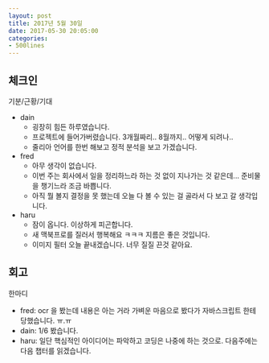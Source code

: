 ```yaml
---
layout: post
title: 2017년 5월 30일
date: 2017-05-30 20:05:00
categories:
- 500lines
---
```


## 체크인

기분/근황/기대

* dain
  * 굉장히 힘든 하루였습니다.
  * 프로젝트에 들어가버렸습니다. 3개월짜리.. 8월까지.. 어떻게 되려나..
  * 줄리아 언어를 한번 해보고 정적 분석을 보고 가겠습니다.
* fred
  * 아무 생각이 없습니다.
  * 이번 주는 회사에서 일을 정리하느라 하는 것 없이 지나가는 것 같은데... 준비물을 챙기느라 조금 바쁩니다.
  * 아직 뭘 볼지 결정을 못 했는데 오늘 다 볼 수 있는 걸 골라서 다 보고 갈 생각입니다.
* haru
  * 잠이 옵니다. 이상하게 피곤합니다.
  * 새 맥북프로를 질러서 행복해요 ㅋㅋㅋ 지름은 좋은 것입니다.
  * 이미지 필터 오늘 끝내겠습니다. 너무 질질 끈것 같아요.

## 회고

한마디

* fred: ocr 을 봤는데 내용은 아는 거라 가벼운 마음으로 봤다가 자바스크립트 한테 당했습니다. ㅠ.ㅠ
* dain: 1/6 봤습니다.
* haru: 일단 핵심적인 아이디어는 파악하고 코딩은 나중에 하는 것으로. 다음주에는 다음 챕터를 읽겠습니다.

